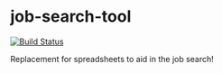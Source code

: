 # job-search-tool
[![Build Status](https://travis-ci.org/mfaywu/job-search-tool.svg?branch=master)](https://travis-ci.org/mfaywu/job-search-tool)


Replacement for spreadsheets to aid in the job search!
